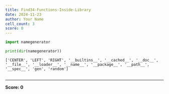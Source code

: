 ```yaml
---
title: Find34-Functions-Inside-Library
date: 2024-11-23
author: Your Name
cell_count: 3
score: 0
---
```


```python
import namegenerator
```


```python
print(dir(namegenerator))
```

    ['CENTER', 'LEFT', 'RIGHT', '__builtins__', '__cached__', '__doc__', '__file__', '__loader__', '__name__', '__package__', '__path__', '__spec__', 'gen', 'random']



```python

```


---
**Score: 0**
